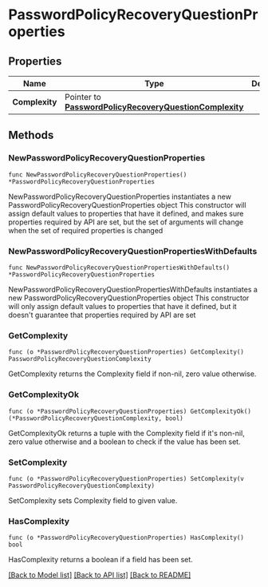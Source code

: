 # PasswordPolicyRecoveryQuestionProperties

## Properties

Name | Type | Description | Notes
------------ | ------------- | ------------- | -------------
**Complexity** | Pointer to [**PasswordPolicyRecoveryQuestionComplexity**](PasswordPolicyRecoveryQuestionComplexity.md) |  | [optional] 

## Methods

### NewPasswordPolicyRecoveryQuestionProperties

`func NewPasswordPolicyRecoveryQuestionProperties() *PasswordPolicyRecoveryQuestionProperties`

NewPasswordPolicyRecoveryQuestionProperties instantiates a new PasswordPolicyRecoveryQuestionProperties object
This constructor will assign default values to properties that have it defined,
and makes sure properties required by API are set, but the set of arguments
will change when the set of required properties is changed

### NewPasswordPolicyRecoveryQuestionPropertiesWithDefaults

`func NewPasswordPolicyRecoveryQuestionPropertiesWithDefaults() *PasswordPolicyRecoveryQuestionProperties`

NewPasswordPolicyRecoveryQuestionPropertiesWithDefaults instantiates a new PasswordPolicyRecoveryQuestionProperties object
This constructor will only assign default values to properties that have it defined,
but it doesn't guarantee that properties required by API are set

### GetComplexity

`func (o *PasswordPolicyRecoveryQuestionProperties) GetComplexity() PasswordPolicyRecoveryQuestionComplexity`

GetComplexity returns the Complexity field if non-nil, zero value otherwise.

### GetComplexityOk

`func (o *PasswordPolicyRecoveryQuestionProperties) GetComplexityOk() (*PasswordPolicyRecoveryQuestionComplexity, bool)`

GetComplexityOk returns a tuple with the Complexity field if it's non-nil, zero value otherwise
and a boolean to check if the value has been set.

### SetComplexity

`func (o *PasswordPolicyRecoveryQuestionProperties) SetComplexity(v PasswordPolicyRecoveryQuestionComplexity)`

SetComplexity sets Complexity field to given value.

### HasComplexity

`func (o *PasswordPolicyRecoveryQuestionProperties) HasComplexity() bool`

HasComplexity returns a boolean if a field has been set.


[[Back to Model list]](../README.md#documentation-for-models) [[Back to API list]](../README.md#documentation-for-api-endpoints) [[Back to README]](../README.md)


